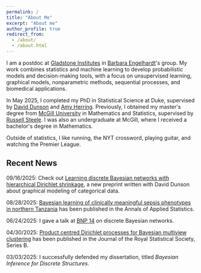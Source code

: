 ```yaml
---
permalink: /
title: "About Me"
excerpt: "About me"
author_profile: true
redirect_from: 
  - /about/
  - /about.html
---
```


I am a postdoc at [Gladstone Institutes](https://gladstone.org/) in [Barbara Engelhardt](https://scholar.google.com/citations?user=VEGtG7YAAAAJ&hl=en)'s group. My work combines statistics and machine learning to develop probabilistic models and decision-making tools, with a focus on unsupervised learning, graphical models, nonparametric methods, sequential processes, and biomedical applications.

In May 2025, I completed my PhD in Statistical Science at Duke, supervised by [David Dunson](https://scholar.google.com/citations?user=KwEOawwAAAAJ&hl=en&oi=ao) and [Amy Herring](https://scholar.google.com/citations?user=Pw0lX_8AAAAJ&hl=en&oi=ao). Previously, I obtained my master's degree from [McGill University](https://www.mcgill.ca/mathstat/) in Mathematics and Statistics, supervised by [Russell Steele](https://scholar.google.com/citations?user=-HzKeNwAAAAJ&hl=en&oi=ao). I was also an undergraduate at McGill, where I received a bachelor's degree in Mathematics. 

Outside of statistics, I like running, the NYT crossword, playing guitar, and watching the Premier League.

## Recent News
09/16/2025: Check out [Learning discrete Bayesian networks with hierarchical Dirichlet shrinkage](https://arxiv.org/abs/2509.13267), a new preprint written with David Dunson about graphical modeling of categorical data.

08/28/2025: [Bayesian learning of clinically meaningful sepsis phenotypes in northern Tanzania](https://projecteuclid.org/journals/annals-of-applied-statistics/volume-19/issue-3/Bayesian-learning-of-clinically-meaningful-sepsis-phenotypes-in-northern-Tanzania/10.1214/25-AOAS2045.short) has been published in the Annals of Applied Statistics.

06/24/2025: I gave a talk at [BNP 14](https://bnp14.org/) on discrete Bayesian networks.

04/30/2025: [Product centred Dirichlet processes for Bayesian multiview clustering](https://academic.oup.com/jrsssb/advance-article-abstract/doi/10.1093/jrsssb/qkaf021/8123289) has been published in the Journal of the Royal Statistical Society, Series B.

03/03/2025: I successfully defended my dissertation, titled *Bayesian Inference for Discrete Structures*. 

<!--
04/28/2025: [Bayesian Learning of Clinically Meaningful Sepsis Phenotypes in Northern Tanzania](https://arxiv.org/abs/2405.01746) has been accepted to *The Annals of Applied Statistics*.

04/09/2025: [Product Centered Dirichlet Processes for Bayesian Multiview Clustering](https://arxiv.org/abs/2312.05365) has been accepted to the *Journal of the Royal Statistical Society, Series B*.

10/31/2024: [Bayesian Clustering via Fusing of Localized Densities](https://www.tandfonline.com/doi/full/10.1080/01621459.2024.2427935) has been accepted to the *Journal of the American Statistical Association: Theory and Methods*.

10/07/2024: A new version of [Product Centered Dirichlet Processes for Bayesian Multiview Clustering](https://arxiv.org/abs/2312.05365) is available on ArXiv. The updated code is on [Github](https://github.com/adombowsky/clic).

07/26/2024: We've just made an R package that implements FOLD available on Github: ```foldcluster```. See [this link](https://github.com/adombowsky/FOLD) for installation instructions.

05/06/2024: I've posted a new paper on arXiv about an application of clustering to medicine: Dombowsky et al. (2024+). [Bayesian Learning of Clinically Meaningful Sepsis Phenotypes in Northern Tanzania](https://arxiv.org/abs/2405.01746). Code to implement the simulation study can be found [here](https://github.com/adombowsky/CLAMR).

01/15/2024: I recieved the SBSS Student Paper Award for "Product Centered Dirichlet Processes for Dependent Clustering" for [JSM 2024 in Portland, OR](https://ww2.amstat.org/meetings/jsm/2024/). Looking forward to the conference.

12/12/2023: I've posted a new paper on arXiv about dependent clustering: Dombowsky and Dunson (2023+). [Product Centered Dirichlet Processes for Dependent Clustering](https://arxiv.org/abs/2312.05365). Code is on my [GitHub page](https://github.com/adombowsky/clic).

11/17/2023: I recieved an award for best long talk at [BAYSM 2023](https://events.stat.uconn.edu/BAYSM2023/) for my talk "Bayesian Clustering via Fusing of Localized Densities".

09/25/2023: I will be speaking as part of an invited session called "Recent Advances in Bayesian Clustering for Complex Data" at the [ISBA 2024 world meeting](https://www.unive.it/web/en/2208/home) in Venice, Italy.
-->




